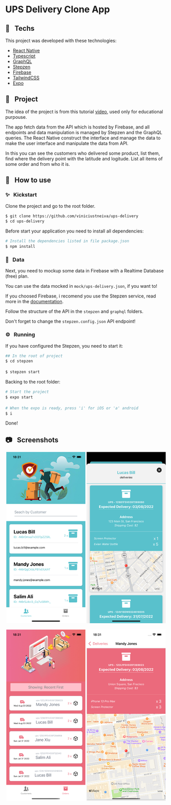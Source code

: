 # UPS Delivery Clone App

## 🧪 &nbsp; Techs

This project was developed with these technologies:

- [React Native](https://reactnative.dev/)
- [Typescript](https://www.typescriptlang.org/)
- [GraphQL](https://graphql.org/)
- [Stepzen](https://stepzen.com/)
- [Firebase](https://firebase.google.com/)
- [TailwindCSS](https://tailwindcss.com/)
- [Expo](https://expo.dev/)


## 📖 &nbsp; Project

The idea of the project is from this tutorial [video](https://www.youtube.com/watch?v=hvvWv2GLWss), used only for educational purpouse.

The app fetch data from the API which is hosted by Firebase, and all endpoints and data manipulation is managed by Stepzen and the GraphQL queries. The React Native construct the interface and manage the data to make the user interface and manipulate the data from API.

In this you can see the customers who delivered some product, list them, find where the delivery point with the latitude and logitude.
List all items of some order and from who it is.

## 🚀 &nbsp; How to use

### ✨ &nbsp; Kickstart

Clone the project and go to the root folder.

```bash
$ git clone https://github.com/viniciustneiva/ups-delivery
$ cd ups-delivery
```

Before start your application you need to install all dependencies:

```bash
# Install the dependencies listed in file package.json
$ npm install
```

### 💾 &nbsp; Data

Next, you need to mockup some data in Firebase with a Realtime Database (free) plan.

You can use the data mocked in `mock/ups-delivery.json`, if you want to!

If you choosed Firebase, i recomend you use the Stepzen service, read more in the [documentation](https://stepzen.com/getting-started).

Follow the structure of the API in the `stepzen` and `graphql` folders.

Don't forget to change the `stepzen.config.json` API endpoint!

### ⚙️ &nbsp; Running

If you have configured the Stepzen, you need to start it:

```bash
## In the root of project
$ cd stepzen

$ stepzen start
```

Backing to the root folder:

```bash
# Start the project
$ expo start

# When the expo is ready, press 'i' for iOS or 'a' android
$ i
```

Done!

## 📷 &nbsp; Screenshots

<div style="display:flex;flex-direction: column;">
    <div style="display:flex;justify-content:space-evenly;margin-bottom: 20px;align-items: center;">
        <img src="screenshots/customers_screen.png" alt="Customers Screen" width="49%"/>
        <img src="screenshots/customer_details.png" alt="Customer Details Screen" width="49%"/>
    </div>
    <div style="display:flex;justify-content:space-evenly;align-items: center;">
        <img src="screenshots/orders_screen.png" alt="Orders Screen" width="49%"/>
        <img src="screenshots/order_details.png" alt="Order Details Screen" width="49%"/>
    </div>
</div>

